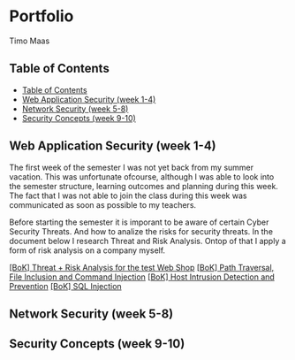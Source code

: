 # Portfolio
Timo Maas
## Table of Contents
  - [Table of Contents](#table-of-contents)
  - [Web Application Security (week 1-4)](#web-application-security-week-1-4)
  - [Network Security (week 5-8)](#network-security-week-5-8)
  - [Security Concepts (week 9-10)](#security-concepts-week-9-10)

## Web Application Security (week 1-4)
The first week of the semester I was not yet back from my summer vacation. This was unfortunate ofcourse, although I was able to look into the semester structure, learning outcomes and planning during this week. The fact that I was not able to join the class during this week was communicated as soon as possible to my teachers.

Before starting the semester it is imporant to be aware of certain Cyber Security Threats. And how to analize the risks for security threats. In the document below I research Threat and Risk Analysis. Ontop of that I apply a form of risk analysis on a company myself.

[[BoK] Threat + Risk Analysis for the test Web Shop](/Threat%20%2B%20Risk%20Analysis%20for%20the%20test%20Web%20Shop.md)
[[BoK] Path Traversal, File Inclusion and Command Injection](/Path%20Traversal%2C%20File%20inclusion%20and%20Command%20Injection.md)
[[BoK] Host Intrusion Detection and Prevention](/Host%20Intrusion%20Detection%20and%20Prevention.md)
[[BoK] SQL Injection](/SQL%20Injection.md)

## Network Security (week 5-8)


## Security Concepts (week 9-10)


